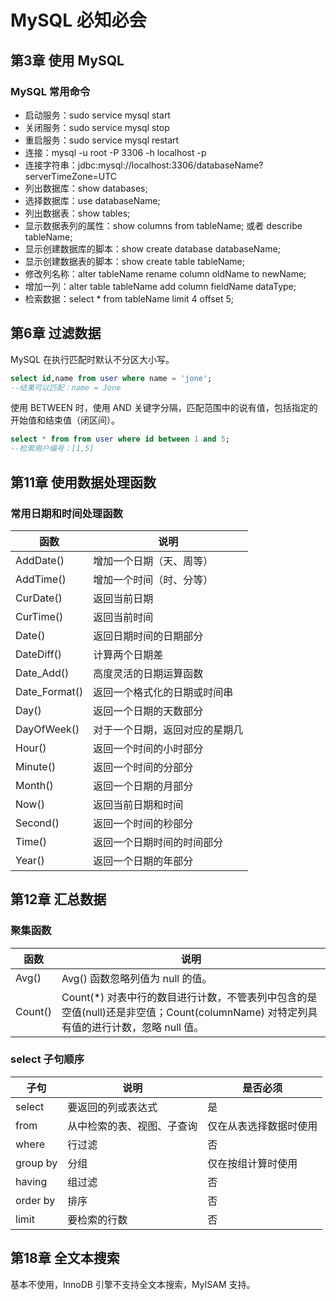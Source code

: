 
# MySQL 必知必会

## 第3章 使用 MySQL

### MySQL 常用命令

- 启动服务：sudo service mysql start
- 关闭服务：sudo service mysql stop
- 重启服务：sudo service mysql restart
- 连接：mysql -u root -P 3306 -h localhost -p
- 连接字符串：jdbc:mysql://localhost:3306/databaseName?serverTimeZone=UTC
- 列出数据库：show databases;
- 选择数据库：use databaseName;
- 列出数据表：show tables;
- 显示数据表列的属性：show columns from tableName; 或者 describe tableName;
- 显示创建数据库的脚本：show create database databaseName;
- 显示创建数据表的脚本：show create table tableName;
- 修改列名称：alter tableName rename column oldName to newName;
- 增加一列：alter table tableName add column fieldName dataType;
- 检索数据：select * from tableName limit 4 offset 5;

## 第6章 过滤数据

MySQL 在执行匹配时默认不分区大小写。

``` sql
select id,name from user where name = 'jone';
--结果可以匹配：name = Jone
```

使用 BETWEEN 时，使用 AND 关键字分隔，匹配范围中的说有值，包括指定的开始值和结束值（闭区间）。

``` sql
select * from from user where id between 1 and 5;
--检索用户编号：[1,5]
```

## 第11章 使用数据处理函数

### 常用日期和时间处理函数

函数|说明
---|---
AddDate()|增加一个日期（天、周等）
AddTime()|增加一个时间（时、分等）
CurDate()|返回当前日期
CurTime()|返回当前时间
Date()|返回日期时间的日期部分
DateDiff()|计算两个日期差
Date_Add()|高度灵活的日期运算函数
Date_Format()|返回一个格式化的日期或时间串
Day()|返回一个日期的天数部分
DayOfWeek()|对于一个日期，返回对应的星期几
Hour()|返回一个时间的小时部分
Minute()|返回一个时间的分部分
Month()|返回一个日期的月部分
Now()|返回当前日期和时间
Second()|返回一个时间的秒部分
Time()|返回一个日期时间的时间部分
Year()|返回一个日期的年部分

## 第12章 汇总数据

### 聚集函数

函数|说明
---|---
Avg()| Avg() 函数忽略列值为 null 的值。
Count()|Count(*) 对表中行的数目进行计数，不管表列中包含的是空值(null)还是非空值；Count(columnName) 对特定列具有值的进行计数，忽略 null 值。

### select 子句顺序

子句|说明|是否必须
---|---|---
select|要返回的列或表达式|是
from |从中检索的表、视图、子查询|仅在从表选择数据时使用
where|行过滤|否
group by|分组|仅在按组计算时使用
having |组过滤|否
order by | 排序|否
limit | 要检索的行数|否

## 第18章 全文本搜索

基本不使用，InnoDB 引擎不支持全文本搜索，MyISAM 支持。

